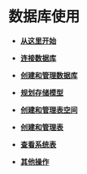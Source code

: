 # 数据库使用<a name="ZH-CN_TOPIC_0242370173"></a>

-   **[从这里开始](从这里开始.md)**  

-   **[连接数据库](连接数据库.md)**  

-   **[创建和管理数据库](创建和管理数据库.md)**  

-   **[规划存储模型](规划存储模型.md)**  

-   **[创建和管理表空间](创建和管理表空间.md)**  

-   **[创建和管理表](创建和管理表.md)**  

-   **[查看系统表](查看系统表.md)**  

-   **[其他操作](其他操作.md)**  


